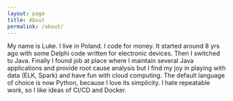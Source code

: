 ```yaml
---
layout: page
title: About
permalink: /about/
---
```


My name is Luke.  I live in Poland.  I code for money.  It started around 8 yrs ago with some Delphi code written for electronic devices.  Then I switched to Java.  Finally I found job at place where I maintain several Java applications and provide root cause analysis but I find my joy in playing with data (ELK, Spark) and have fun with cloud computing.  The default language of choice is now Python, because I love its simplicity.  I hate repeatable work, so I like ideas of CI/CD and Docker.
